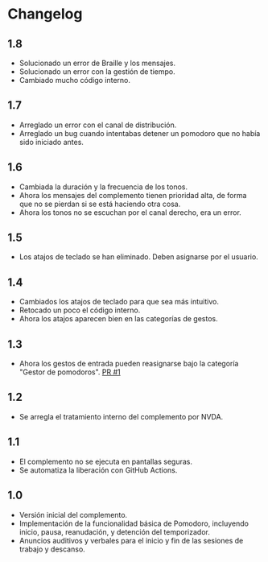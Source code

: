 # Changelog
## 1.8
- Solucionado un error de Braille y los mensajes.
- Solucionado un error con la gestión de tiempo.
- Cambiado mucho código interno.

## 1.7
- Arreglado un error con el canal de distribución.
- Arreglado un bug cuando intentabas detener un pomodoro que no había sido iniciado antes.
## 1.6
- Cambiada la duración y la frecuencia de los tonos.
- Ahora los mensajes del complemento tienen prioridad alta, de forma que no se pierdan si se está haciendo otra cosa.
- Ahora los tonos no se escuchan por el canal derecho, era un error.
## 1.5
- Los atajos de teclado se han eliminado. Deben asignarse por el usuario.

## 1.4
- Cambiados los atajos de teclado para que sea más intuitivo.
- Retocado un poco el código interno.
- Ahora los atajos aparecen bien en las categorías de gestos.

## 1.3
- Ahora los gestos de entrada pueden reasignarse bajo la categoría "Gestor de pomodoros". [PR #1](https://github.com/jpavonabian/Gestor-de-Pomodoros/pull/1)

## 1.2
- Se arregla el tratamiento interno del complemento por NVDA.

## 1.1
- El complemento no se ejecuta en pantallas seguras.
- Se automatiza la liberación con GitHub Actions.

## 1.0

- Versión inicial del complemento.
- Implementación de la funcionalidad básica de Pomodoro, incluyendo inicio, pausa, reanudación, y detención del temporizador.
- Anuncios auditivos y verbales para el inicio y fin de las sesiones de trabajo y descanso.
